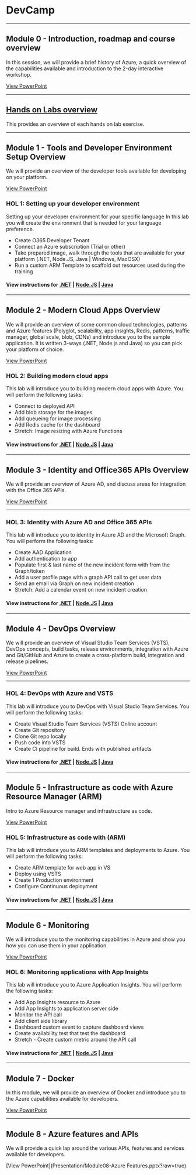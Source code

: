 # DevCamp

---
## Module 0 - Introduction, roadmap and course overview ##
In this session, we will provide a brief history of Azure, a quick overview of the capabilities available and introduction to the 2-day interactive workshop.

[View PowerPoint](Presentation/Module00-Introduction.pptx?raw=true)

---
## [Hands on Labs overview](HOL/README.md) ####
This provides an overview of each hands on lab exercise.

---

## Module 1 - Tools and Developer Environment Setup Overview ##
We will provide an overview of the developer tools available for developing on your platform.

[View PowerPoint](Presentation/Module01-DevTools.pptx?raw=true)

### HOL 1: Setting up your developer environment ###
Setting up your developer environment for your specific language
In this lab you will create the environment that is needed for your language preference.

* Create O365 Developer Tenant
* Connect an Azure subscription (Trial or other)
* Take prepared image, walk through the tools that are available for your platform (.NET, Node.JS, Java | Windows, MacOSX)
* Run a custom ARM Template to scaffold out resources used during the training

#### View instructions for [.NET](HOL/dotnet/01-developer-environment) | [Node.JS](HOL/node/01-developer-environment) | [Java](HOL/java/01-developer-environment)

----
##  Module 2 - Modern Cloud Apps Overview ##
We will provide an overview of some common cloud technologies, patterns and Azure features (Polyglot, scalability, app insights, Redis, patterns, traffic manager, global scale, blob, CDNs) and introduce you to the sample application. It is written 3-ways (.NET, Node.js and Java) so you can pick your platform of choice.

[View PowerPoint](Presentation/Module02-ModernCloudApps.pptx?raw=true)

### HOL 2: Building modern cloud apps ###
This lab will introduce you to building modern cloud apps with Azure. You will perform the following tasks:

* Connect to deployed API
* Add blob storage for the images
* Add queueing for image processing
* Add Redis cache for the dashboard
* Stretch: Image resizing with Azure Functions

#### View instructions for [.NET](HOL/dotnet/02-modern-cloud-apps) | [Node.JS](HOL/node/02-modern-cloud-apps) | [Java](HOL/java/02-modern-cloud-apps)

---
##  Module 3 - Identity and Office365 APIs Overview ##
We will provide an overview of Azure AD, and discuss areas for integration with the Office 365 APIs.

[View PowerPoint](Presentation/Module03-Identity-0365Apis.pptx?raw=true)

----
### HOL 3: Identity with Azure AD and Office 365 APIs ###
This lab will introduce you to identity in Azure AD and the Microsoft Graph. You will perform the following tasks:

* Create AAD Application
* Add authentication to app
* Populate first & last name of the new incident form with from the Graph/token
* Add a user profile page with a graph API call to get user data
* Send an email via Graph on new incident creation
* Stretch: Add a calendar event on new incident creation

#### View instructions for [.NET](HOL/dotnet/03-azuread-office365) | [Node.JS](HOL/node/03-azuread-office365) | [Java](HOL/java/03-azuread-office365)

---
## Module 4 - DevOps Overview ##
We will provide an overview of Visual Studio Team Services (VSTS), DevOps concepts, build tasks, release environments, integration with Azure and Git/GitHub and Azure to create a cross-platform build, integration and release pipelines.

[View PowerPoint](Presentation/Module04-DevOps.pptx?raw=true)

----
### HOL 4: DevOps with Azure and VSTS ###
This lab will introduce you to DevOps with Visual Studio Team Services. You will perform the following tasks:

* Create Visual Studio Team Services (VSTS) Online account
* Create Git repository
* Clone Git repo locally
* Push code into VSTS
* Create CI pipeline for build. Ends with published artifacts

#### View instructions for [.NET](HOL/dotnet/04-devops-ci) | [Node.JS](HOL/node/04-devops-ci) | [Java](HOL/java/04-devops-ci)

---
## Module 5 - Infrastructure as code with Azure Resource Manager (ARM) ##
Intro to Azure Resource manager and infrastructure as code.

[View PowerPoint](Presentation/Module05-ARM-IAC.pptx?raw=true)

### HOL 5: Infrastructure as code with (ARM) ###
This lab will introduce you to ARM templates and deployments to Azure. You will perform the following tasks:

* Create ARM template for web app in VS
* Deploy using VSTS
* Create 1 Production environment
* Configure Continuous deployment

#### View instructions for [.NET](HOL/dotnet/05-arm-cd) | [Node.JS](HOL/node/05-arm-cd) | [Java](HOL/java/05-arm-cd)

---
## Module 6 - Monitoring ##
We will introduce you to the monitoring capabilities in Azure and show you how you can use them in your application.

[View PowerPoint](Presentation/Module06-Monitoring.pptx?raw=true)

### HOL 6: Monitoring applications with App Insights ###
This lab will introduce you to Azure Application Insights. You will perform the following tasks:

* Add App Insights resource to Azure
* Add App Insights to application server side
* Monitor the API call
* Add client side library
* Dashboard custom event to capture dashboard views
* Create availability test that test the dashboard
* Stretch - Create custom metric around the API call

#### View instructions for [.NET](HOL/dotnet/06-appinsights) | [Node.JS](HOL/node/06-appinsights) | [Java](HOL/java/06-appinsights)

---
## Module 7 - Docker ##
In this module, we will provide an overview of Docker and introduce you to the Azure capabilities available for developers.

[View PowerPoint](Presentation/Module07-Containers.pptx?raw=true)

---
## Module 8 - Azure features and APIs ##
We will provide a quick lap around the various APIs, features and services available for developers.

[View PowerPoint](Presentation/Module08-Azure Features.pptx?raw=true)

